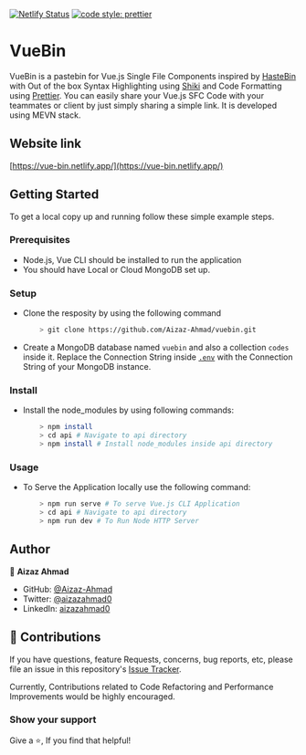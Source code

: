 [![Netlify Status](https://api.netlify.com/api/v1/badges/0045af1c-d96f-4a7e-bffd-8deb65785b36/deploy-status)](https://app.netlify.com/sites/vue-bin/deploys) [![code style: prettier](https://img.shields.io/badge/code_style-prettier-ff69b4.svg?style=flat-square)](https://github.com/prettier/prettier)
# VueBin
VueBin is a pastebin for Vue.js Single File Components inspired by [HasteBin](https://hastebin.com/) with Out of the box Syntax Highlighting using [Shiki](https://shiki.matsu.io/) and Code Formatting using [Prettier](https://prettier.io/). You can easily share your Vue.js SFC Code with your teammates or client by just simply sharing a simple link. It is developed using MEVN stack.

## Website link

[https://vue-bin.netlify.app/](https://vue-bin.netlify.app/)

## Getting Started

To get a local copy up and running follow these simple example steps.

### Prerequisites
- Node.js, Vue CLI should be installed to run the application
- You should have Local or Cloud MongoDB set up.
### Setup
- Clone the resposity by using the following command
    
    ```bash
        > git clone https://github.com/Aizaz-Ahmad/vuebin.git
    ```
- Create a MongoDB database named `vuebin` and also a collection `codes` inside it. Replace the Connection String inside [`.env`](https://github.com/Aizaz-Ahmad/vuebin/blob/master/api/.env) with the Connection String of your MongoDB instance.
### Install
- Install the node_modules by using following commands:
    
    ```bash
        > npm install
        > cd api # Navigate to api directory
        > npm install # Install node_modules inside api directory
    ```
### Usage
- To Serve the Application locally use the following command:
    
    ```bash
        > npm run serve # To serve Vue.js CLI Application
        > cd api # Navigate to api directory
        > npm run dev # To Run Node HTTP Server
    ```    
## Author

👤 **Aizaz Ahmad**

- GitHub: [@Aizaz-Ahmad](https://github.com/Aizaz-Ahmad)
- Twitter: [@aizazahmad0](https://twitter.com/aizazahmad0)
- LinkedIn: [aizazahmad0](https://linkedin.com/in/aizazahmad0)

## 🤝 Contributions

If you have questions, feature Requests, concerns, bug reports, etc, please file an issue in this repository's [Issue Tracker](https://github.com/Aizaz-Ahmad/vuebin/issues).

Currently, Contributions related to Code Refactoring and Performance Improvements would be highly encouraged.

### Show your support

Give a ⭐️, If you find that helpful!
